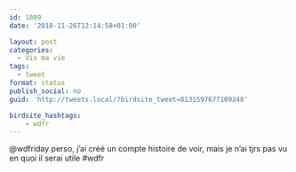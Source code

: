 ```yaml
---
id: 1889
date: '2010-11-26T12:14:58+01:00'

layout: post
categories:
  - Vis ma vie
tags:
  - tweet
format: status
publish_social: no
guid: 'http://tweets.local/?birdsite_tweet=8131597677109248'

birdsite_hashtags:
    - wdfr
---
```


@wdfriday perso, j’ai créé un compte histoire de voir, mais je n’ai tjrs pas vu en quoi il serai utile #wdfr